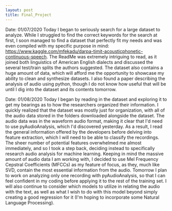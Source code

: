 ```yaml
---
layout: post
title: Final_Project
---
```

Date: 01/07/2020
Today I began to seriously search for a large dataset to analyze. While I struggled to find the correct keywords for the search at first, I soon managed to find a dataset that perfectly fit my needs and was even compiled with my specific purpose in mind: https://www.kaggle.com/mfekadu/darpa-timit-acousticphonetic-continuous-speech. The ReadMe was extremely intriguing to read, as it joined both linguistics of American English dialects and discussed the several test/train splits the authors suggested. The dataset also contains a huge amount of data, which will afford me the opportunity to showcase my ability to clean and synthesize datasets. I also found a paper describing the analysis of audio using python, though I do not know how useful that will be until I dig into the dataset and its contents tomorrow.

Date: 01/08/2020
Today I began by reading in the dataset and exploring it to get my bearings as to how the researchers organized their information. I quickly realized that the dataset was mostly just for organization, with all of the audio data stored in the folders downloaded alongside the dataset. The audio data was in the waveform audio format, making it clear that I'd need to use pyAudioAnalysis, which I'd discovered yesterday. As a result, I read the general information offered by the developers before delving into feature extraction, which I will need to be able to classify the recordings. The sheer number of potential features overwhelmed me almost immediately, and so I took a step back, deciding instead to specifically research audio analysis for machine learning. Keeping in mind the massive amount of audio data I am working with, I decided to use Mel Frequency Cepstral Coefficients (MFCCs) as my feature of focus, as they, much like SVD, contain the most essential information from the audio. Tomorrow I plan to work on analyzing only one recording with pyAudioAnalysis, so that I can feel confident in my coding before applying it to the rest of the training set. I will also continue to consider which models to utilize in relating the audio with the text, as well as what I wish to do with this model beyond simply creating a good regression for it (I'm hoping to incorporate some Natural Language Processing).